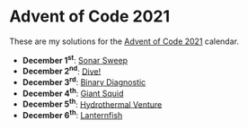 # Advent of Code 2021

These are my solutions for the [Advent of Code 2021](https://adventofcode.com/2021)
calendar.

* __December 1<sup>st</sup>__: [Sonar Sweep](December01)
* __December 2<sup>nd</sup>__: [Dive!](December02)
* __December 3<sup>rd</sup>__: [Binary Diagnostic](December03)
* __December 4<sup>th</sup>__: [Giant Squid](December04)
* __December 5<sup>th</sup>__: [Hydrothermal Venture](December05)
* __December 6<sup>th</sup>__: [Lanternfish](December06)
